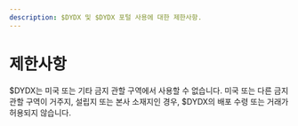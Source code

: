 ```yaml
---
description: $DYDX 및 $DYDX 포털 사용에 대한 제한사항.
---
```


# 제한사항

$DYDX는 미국 또는 기타 금지 관할 구역에서 사용할 수 없습니다. 미국 또는 다른 금지 관할 구역이 거주지, 설립지 또는 본사 소재지인 경우, $DYDX의 배포 수령 또는 거래가 허용되지 않습니다.
